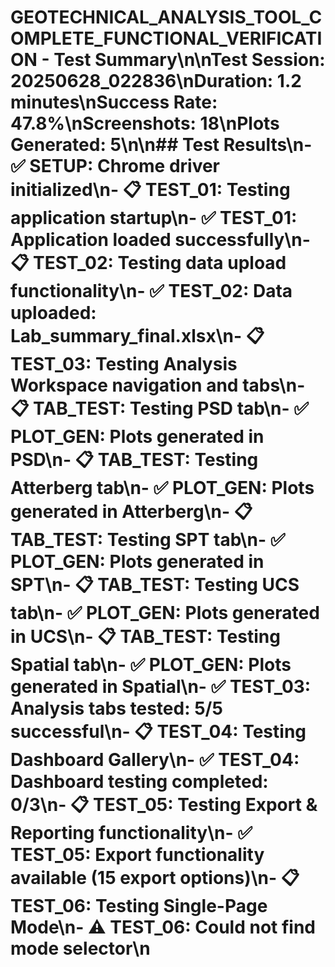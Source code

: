 # GEOTECHNICAL_ANALYSIS_TOOL_COMPLETE_FUNCTIONAL_VERIFICATION - Test Summary\n\n**Test Session:** 20250628_022836\n**Duration:** 1.2 minutes\n**Success Rate:** 47.8%\n**Screenshots:** 18\n**Plots Generated:** 5\n\n## Test Results\n- ✅ **SETUP**: Chrome driver initialized\n- 📋 **TEST_01**: Testing application startup\n- ✅ **TEST_01**: Application loaded successfully\n- 📋 **TEST_02**: Testing data upload functionality\n- ✅ **TEST_02**: Data uploaded: Lab_summary_final.xlsx\n- 📋 **TEST_03**: Testing Analysis Workspace navigation and tabs\n- 📋 **TAB_TEST**: Testing PSD tab\n- ✅ **PLOT_GEN**: Plots generated in PSD\n- 📋 **TAB_TEST**: Testing Atterberg tab\n- ✅ **PLOT_GEN**: Plots generated in Atterberg\n- 📋 **TAB_TEST**: Testing SPT tab\n- ✅ **PLOT_GEN**: Plots generated in SPT\n- 📋 **TAB_TEST**: Testing UCS tab\n- ✅ **PLOT_GEN**: Plots generated in UCS\n- 📋 **TAB_TEST**: Testing Spatial tab\n- ✅ **PLOT_GEN**: Plots generated in Spatial\n- ✅ **TEST_03**: Analysis tabs tested: 5/5 successful\n- 📋 **TEST_04**: Testing Dashboard Gallery\n- ✅ **TEST_04**: Dashboard testing completed: 0/3\n- 📋 **TEST_05**: Testing Export & Reporting functionality\n- ✅ **TEST_05**: Export functionality available (15 export options)\n- 📋 **TEST_06**: Testing Single-Page Mode\n- ⚠️ **TEST_06**: Could not find mode selector\n